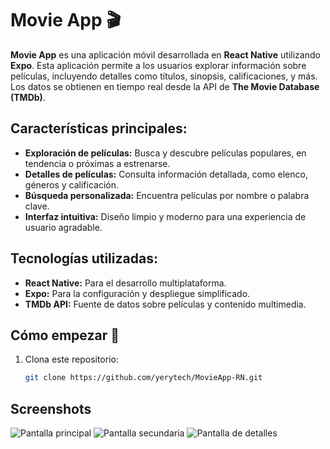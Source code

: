# Movie App 🎬  
**Movie App** es una aplicación móvil desarrollada en **React Native** utilizando **Expo**. Esta aplicación permite a los usuarios explorar información sobre películas, incluyendo detalles como títulos, sinopsis, calificaciones, y más. Los datos se obtienen en tiempo real desde la API de **The Movie Database (TMDb)**.  

## Características principales:  
- **Exploración de películas:** Busca y descubre películas populares, en tendencia o próximas a estrenarse.  
- **Detalles de películas:** Consulta información detallada, como elenco, géneros y calificación.  
- **Búsqueda personalizada:** Encuentra películas por nombre o palabra clave.  
- **Interfaz intuitiva:** Diseño limpio y moderno para una experiencia de usuario agradable.  

## Tecnologías utilizadas:  
- **React Native:** Para el desarrollo multiplataforma.  
- **Expo:** Para la configuración y despliegue simplificado.  
- **TMDb API:** Fuente de datos sobre películas y contenido multimedia.  

## Cómo empezar 🚀  
1. Clona este repositorio:  
   ```bash  
   git clone https://github.com/yerytech/MovieApp-RN.git

## Screenshots 
![Pantalla principal](https://github.com/yerytech/MovieApp-RN/blob/main/Screenshot_1737403902.png?raw=true)
![Pantalla secundaria](https://github.com/yerytech/MovieApp-RN/blob/main/Screenshot_1737403910.png?raw=true)
![Pantalla de detalles](https://github.com/yerytech/MovieApp-RN/blob/main/Screenshot_1737403916.png?raw=true)
